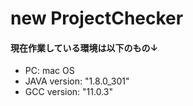 # new ProjectChecker

#### 現在作業している環境は以下のもの↓
* PC: mac OS
* JAVA version: "1.8.0_301"
* GCC version: "11.0.3"



